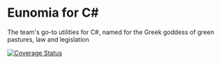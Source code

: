 # Eunomia for C#
The team's go-to utilities for C#, named for the Greek goddess of green pastures, law and legislation

[![Coverage Status](https://coveralls.io/repos/github/Adorkable/EunomiaCSharp/badge.svg?branch=master)](https://coveralls.io/github/Adorkable/EunomiaCSharp?branch=master)
